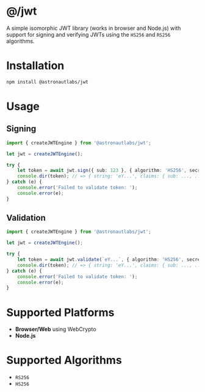 # @/jwt

A simple isomorphic JWT library (works in browser and Node.js) with support for 
signing and verifying JWTs using the `HS256` and `RS256` algorithms.

# Installation

```bash
npm install @astronautlabs/jwt
```

# Usage

## Signing

```typescript
import { createJWTEngine } from '@astronautlabs/jwt';

let jwt = createJWTEngine();

try {
    let token = await jwt.sign({ sub: 123 }, { algorithm: 'HS256', secretOrKey: 'stuff' });
    console.dir(token); // => { string: 'eY...', claims: { sub: ..., ... } }
} catch (e) {
    console.error('Failed to validate token: ');
    console.error(e);
}
```


## Validation

```typescript
import { createJWTEngine } from '@astronautlabs/jwt';

let jwt = createJWTEngine();

try {
    let token = await jwt.validate(`eY...`, { algorithm: 'HS256', secretOrKey: 'stuff' });
    console.dir(token); // => { string: 'eY...', claims: { sub: ..., ... } }
} catch (e) {
    console.error('Failed to validate token: ');
    console.error(e);
}
```

# Supported Platforms
- **Browser/Web** using WebCrypto
- **Node.js**

# Supported Algorithms
- `RS256`
- `HS256`